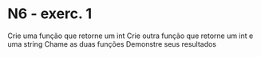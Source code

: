 # N6 - exerc. 1

Crie uma função que retorne um int
Crie outra função que retorne um int e uma string
Chame as duas funções
Demonstre seus resultados


